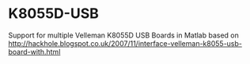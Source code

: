 # K8055D-USB
Support for multiple Velleman K8055D USB Boards in Matlab based on http://hackhole.blogspot.co.uk/2007/11/interface-velleman-k8055-usb-board-with.html
